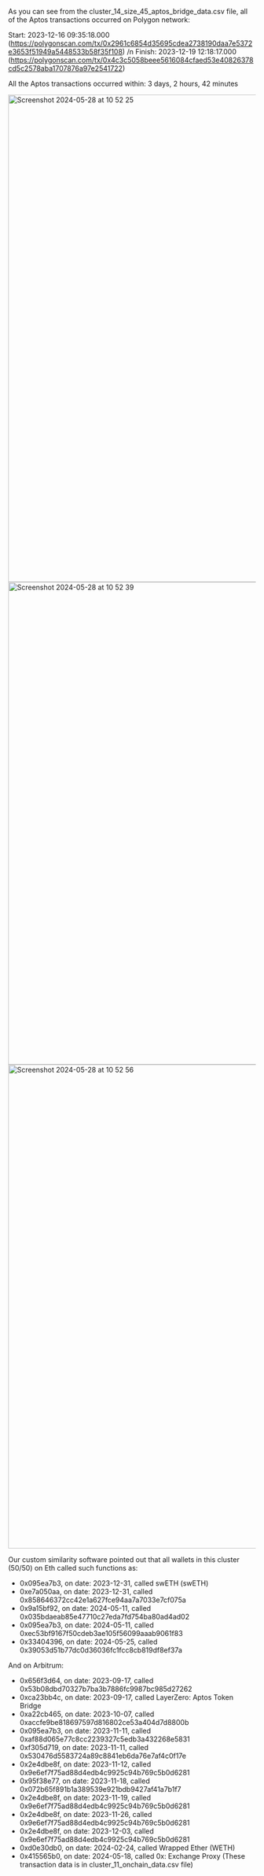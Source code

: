 As you can see from the cluster_14_size_45_aptos_bridge_data.csv file, all of the Aptos transactions occurred on Polygon network:

Start: 2023-12-16 09:35:18.000 (https://polygonscan.com/tx/0x2961c6854d35695cdea2738190daa7e5372e3653f51949a5448533b58f35f108)
/n
Finish: 2023-12-19 12:18:17.000 (https://polygonscan.com/tx/0x4c3c5058beee5616084cfaed53e40826378cd5c2578aba1707876a97e2541722)

All the Aptos transactions occurred within: 3 days, 2 hours, 42 minutes

<img width="991" alt="Screenshot 2024-05-28 at 10 52 25" src="https://github.com/trippleter/same-aptos-receiver/assets/169191457/019eba7f-0065-4424-947f-116bf9ad1cbc">
<img width="981" alt="Screenshot 2024-05-28 at 10 52 39" src="https://github.com/trippleter/same-aptos-receiver/assets/169191457/50cbc4c3-8267-4c65-9ca1-b6ee42355611">
<img width="984" alt="Screenshot 2024-05-28 at 10 52 56" src="https://github.com/trippleter/same-aptos-receiver/assets/169191457/c14b9edc-5f2c-4ac8-bd86-c8f9ced2fbd2">


Our custom similarity software pointed out that all wallets in this cluster (50/50) on Eth called such functions as:

- 0x095ea7b3, on date: 2023-12-31, called swETH (swETH)
- 0xe7a050aa, on date: 2023-12-31, called 0x858646372cc42e1a627fce94aa7a7033e7cf075a
- 0x9a15bf92, on date: 2024-05-11, called 0x035bdaeab85e47710c27eda7fd754ba80ad4ad02
- 0x095ea7b3, on date: 2024-05-11, called 0xec53bf9167f50cdeb3ae105f56099aaab9061f83
- 0x33404396, on date: 2024-05-25, called 0x39053d51b77dc0d36036fc1fcc8cb819df8ef37a

And on Arbitrum:

- 0x656f3d64, on date: 2023-09-17, called 0x53b08dbd70327b7ba3b7886fc9987bc985d27262
- 0xca23bb4c, on date: 2023-09-17, called LayerZero: Aptos Token Bridge
- 0xa22cb465, on date: 2023-10-07, called 0xaccfe9be818697597d816802ce53a404d7d8800b
- 0x095ea7b3, on date: 2023-11-11, called 0xaf88d065e77c8cc2239327c5edb3a432268e5831
- 0xf305d719, on date: 2023-11-11, called 0x530476d5583724a89c8841eb6da76e7af4c0f17e
- 0x2e4dbe8f, on date: 2023-11-12, called 0x9e6ef7f75ad88d4edb4c9925c94b769c5b0d6281
- 0x95f38e77, on date: 2023-11-18, called 0x072b65f891b1a389539e921bdb9427af41a7b1f7
- 0x2e4dbe8f, on date: 2023-11-19, called 0x9e6ef7f75ad88d4edb4c9925c94b769c5b0d6281
- 0x2e4dbe8f, on date: 2023-11-26, called 0x9e6ef7f75ad88d4edb4c9925c94b769c5b0d6281
- 0x2e4dbe8f, on date: 2023-12-03, called 0x9e6ef7f75ad88d4edb4c9925c94b769c5b0d6281
- 0xd0e30db0, on date: 2024-02-24, called Wrapped Ether (WETH)
- 0x415565b0, on date: 2024-05-18, called 0x: Exchange Proxy
(These transaction data is in cluster_11_onchain_data.csv file)
